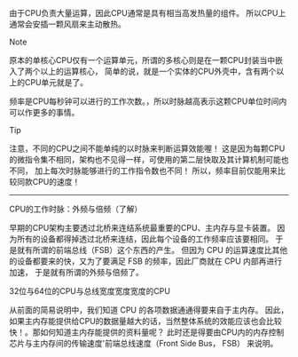 由于CPU负责大量运算，因此CPU通常是具有相当高发热量的组件。 所以CPU上通常会安插一颗风扇来主动散热。

> [!NOTE]
> 原本的单核心CPU仅有一个运算单元，所谓的多核心则是在一颗CPU封装当中嵌入了两个以上的运算核心， 简单的说，就是一个实体的CPU外壳中，含有两个以上的CPU单元就是了。

频率是CPU每秒钟可以进行的工作次数。，所以时脉越高表示这颗CPU单位时间内可以作更多的事情。

> [!tip]
> 注意，不同的CPU之间不能单纯的以时脉来判断运算效能喔！ 这是因为每颗CPU的微指令集不相同，架构也不见得一样，可使用的第二层快取及其计算机制可能也不同， 加上每次时脉能够进行的工作指令数也不同！ 所以，频率目前仅能用来比较同款CPU的速度！


---
CPU的工作时脉：外频与倍频（了解）

早期的CPU架构主要透过北桥来连结系统最重要的CPU、主内存与显卡装置。 因为所有的设备都得掉透过北桥来连结，因此每个设备的工作频率应该要相同。 于是就有所谓的前端总线（FSB）这个东西的产生。 但因为 CPU 的运算速度比其他的设备都要来的快，又为了要满足 FSB 的频率，因此厂商就在 CPU 内部再进行加速， 于是就有所谓的外频与倍频了。

32位与64位的CPU与总线宽度宽度宽度的CPU

从前面的简易说明中，我们知道 CPU 的各项数据通通得要来自于主内存。 因此，如果主内存能提供给CPU的数据量越大的话，当然整体系统的效能应该也会比较快！。那如何知道主内存能提供的资料量呢？ 此时还是得要由CPU内的内存控制芯片与主内存间的传输速度'前端总线速度（Front Side Bus， FSB） 来说明。
